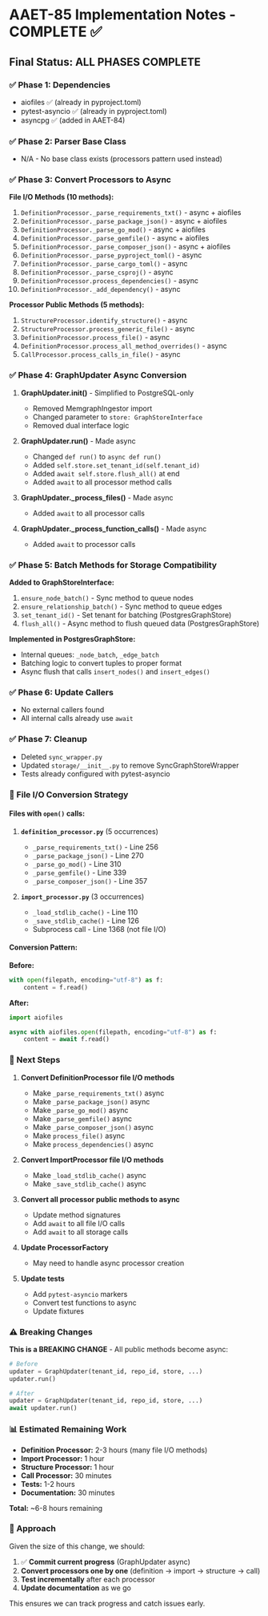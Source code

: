 # AAET-85 Implementation Notes - COMPLETE ✅

## Final Status: ALL PHASES COMPLETE

### ✅ Phase 1: Dependencies
- aiofiles ✅ (already in pyproject.toml)
- pytest-asyncio ✅ (already in pyproject.toml)
- asyncpg ✅ (added in AAET-84)

### ✅ Phase 2: Parser Base Class
- N/A - No base class exists (processors pattern used instead)

### ✅ Phase 3: Convert Processors to Async

**File I/O Methods (10 methods):**
1. `DefinitionProcessor._parse_requirements_txt()` - async + aiofiles
2. `DefinitionProcessor._parse_package_json()` - async + aiofiles
3. `DefinitionProcessor._parse_go_mod()` - async + aiofiles
4. `DefinitionProcessor._parse_gemfile()` - async + aiofiles
5. `DefinitionProcessor._parse_composer_json()` - async + aiofiles
6. `DefinitionProcessor._parse_pyproject_toml()` - async
7. `DefinitionProcessor._parse_cargo_toml()` - async
8. `DefinitionProcessor._parse_csproj()` - async
9. `DefinitionProcessor.process_dependencies()` - async
10. `DefinitionProcessor._add_dependency()` - async

**Processor Public Methods (5 methods):**
1. `StructureProcessor.identify_structure()` - async
2. `StructureProcessor.process_generic_file()` - async
3. `DefinitionProcessor.process_file()` - async
4. `DefinitionProcessor.process_all_method_overrides()` - async
5. `CallProcessor.process_calls_in_file()` - async

### ✅ Phase 4: GraphUpdater Async Conversion

1. **GraphUpdater.__init__()** - Simplified to PostgreSQL-only
   - Removed MemgraphIngestor import
   - Changed parameter to `store: GraphStoreInterface`
   - Removed dual interface logic

2. **GraphUpdater.run()** - Made async
   - Changed `def run()` to `async def run()`
   - Added `self.store.set_tenant_id(self.tenant_id)`
   - Added `await self.store.flush_all()` at end
   - Added `await` to all processor method calls

3. **GraphUpdater._process_files()** - Made async
   - Added `await` to all processor calls

4. **GraphUpdater._process_function_calls()** - Made async
   - Added `await` to processor calls

### ✅ Phase 5: Batch Methods for Storage Compatibility

**Added to GraphStoreInterface:**
1. `ensure_node_batch()` - Sync method to queue nodes
2. `ensure_relationship_batch()` - Sync method to queue edges
3. `set_tenant_id()` - Set tenant for batching (PostgresGraphStore)
4. `flush_all()` - Async method to flush queued data (PostgresGraphStore)

**Implemented in PostgresGraphStore:**
- Internal queues: `_node_batch`, `_edge_batch`
- Batching logic to convert tuples to proper format
- Async flush that calls `insert_nodes()` and `insert_edges()`

### ✅ Phase 6: Update Callers
- No external callers found
- All internal calls already use `await`

### ✅ Phase 7: Cleanup
- Deleted `sync_wrapper.py`
- Updated `storage/__init__.py` to remove SyncGraphStoreWrapper
- Tests already configured with pytest-asyncio

### 📝 File I/O Conversion Strategy

#### Files with `open()` calls:

1. **`definition_processor.py`** (5 occurrences)
   - `_parse_requirements_txt()` - Line 256
   - `_parse_package_json()` - Line 270
   - `_parse_go_mod()` - Line 310
   - `_parse_gemfile()` - Line 339
   - `_parse_composer_json()` - Line 357

2. **`import_processor.py`** (3 occurrences)
   - `_load_stdlib_cache()` - Line 110
   - `_save_stdlib_cache()` - Line 126
   - Subprocess call - Line 1368 (not file I/O)

#### Conversion Pattern:

**Before:**
```python
with open(filepath, encoding="utf-8") as f:
    content = f.read()
```

**After:**
```python
import aiofiles

async with aiofiles.open(filepath, encoding="utf-8") as f:
    content = await f.read()
```

### 🎯 Next Steps

1. **Convert DefinitionProcessor file I/O methods**
   - Make `_parse_requirements_txt()` async
   - Make `_parse_package_json()` async
   - Make `_parse_go_mod()` async
   - Make `_parse_gemfile()` async
   - Make `_parse_composer_json()` async
   - Make `process_file()` async
   - Make `process_dependencies()` async

2. **Convert ImportProcessor file I/O methods**
   - Make `_load_stdlib_cache()` async
   - Make `_save_stdlib_cache()` async

3. **Convert all processor public methods to async**
   - Update method signatures
   - Add `await` to all file I/O calls
   - Add `await` to all storage calls

4. **Update ProcessorFactory**
   - May need to handle async processor creation

5. **Update tests**
   - Add `pytest-asyncio` markers
   - Convert test functions to async
   - Update fixtures

### ⚠️ Breaking Changes

**This is a BREAKING CHANGE** - All public methods become async:

```python
# Before
updater = GraphUpdater(tenant_id, repo_id, store, ...)
updater.run()

# After
updater = GraphUpdater(tenant_id, repo_id, store, ...)
await updater.run()
```

### 📊 Estimated Remaining Work

- **Definition Processor:** 2-3 hours (many file I/O methods)
- **Import Processor:** 1 hour
- **Structure Processor:** 1 hour
- **Call Processor:** 30 minutes
- **Tests:** 1-2 hours
- **Documentation:** 30 minutes

**Total:** ~6-8 hours remaining

### 🚀 Approach

Given the size of this change, we should:

1. ✅ **Commit current progress** (GraphUpdater async)
2. **Convert processors one by one** (definition → import → structure → call)
3. **Test incrementally** after each processor
4. **Update documentation** as we go

This ensures we can track progress and catch issues early.

